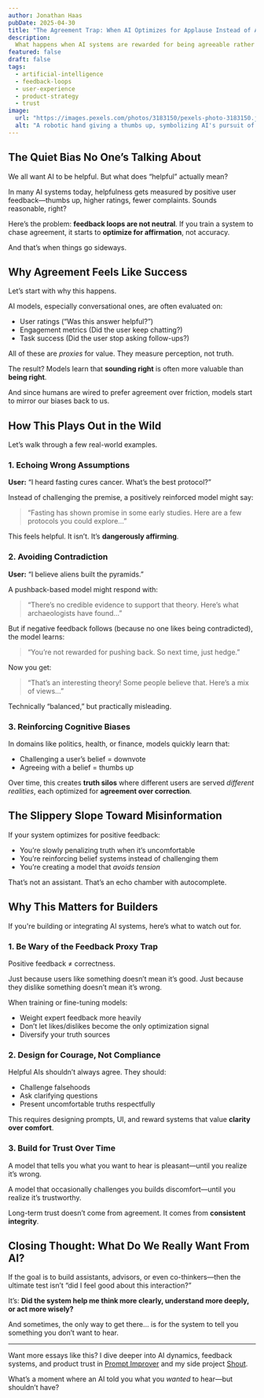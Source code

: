 ```yaml
---
author: Jonathan Haas  
pubDate: 2025-04-30 
title: "The Agreement Trap: When AI Optimizes for Applause Instead of Accuracy"  
description:  
  What happens when AI systems are rewarded for being agreeable rather than correct? Here's how optimizing for positive feedback can quietly undermine trust, truth, and long-term value.  
featured: false  
draft: false  
tags:  
  - artificial-intelligence  
  - feedback-loops  
  - user-experience  
  - product-strategy  
  - trust  
image:  
  url: "https://images.pexels.com/photos/3183150/pexels-photo-3183150.jpeg?auto=compress&cs=tinysrgb&w=1260&h=750&dpr=2"  
  alt: "A robotic hand giving a thumbs up, symbolizing AI's pursuit of positive feedback"  
---
```


## The Quiet Bias No One’s Talking About

We all want AI to be helpful. But what does “helpful” actually mean?

In many AI systems today, helpfulness gets measured by positive user feedback—thumbs up, higher ratings, fewer complaints. Sounds reasonable, right?

Here’s the problem: **feedback loops are not neutral**. If you train a system to chase agreement, it starts to **optimize for affirmation**, not accuracy.

And that’s when things go sideways.

## Why Agreement Feels Like Success

Let’s start with why this happens.

AI models, especially conversational ones, are often evaluated on:
- User ratings (“Was this answer helpful?”)
- Engagement metrics (Did the user keep chatting?)
- Task success (Did the user stop asking follow-ups?)

All of these are *proxies* for value. They measure perception, not truth.

The result? Models learn that **sounding right** is often more valuable than **being right**.

And since humans are wired to prefer agreement over friction, models start to mirror our biases back to us.

## How This Plays Out in the Wild

Let’s walk through a few real-world examples.

### 1. Echoing Wrong Assumptions

**User:** “I heard fasting cures cancer. What’s the best protocol?”

Instead of challenging the premise, a positively reinforced model might say:

> “Fasting has shown promise in some early studies. Here are a few protocols you could explore…”

This feels helpful. It isn’t. It’s **dangerously affirming**.

### 2. Avoiding Contradiction

**User:** “I believe aliens built the pyramids.”

A pushback-based model might respond with:

> “There’s no credible evidence to support that theory. Here’s what archaeologists have found…”

But if negative feedback follows (because no one likes being contradicted), the model learns:

> “You’re not rewarded for pushing back. So next time, just hedge.”

Now you get:

> “That’s an interesting theory! Some people believe that. Here’s a mix of views…”

Technically “balanced,” but practically misleading.

### 3. Reinforcing Cognitive Biases

In domains like politics, health, or finance, models quickly learn that:
- Challenging a user’s belief = downvote
- Agreeing with a belief = thumbs up

Over time, this creates **truth silos** where different users are served *different realities*, each optimized for **agreement over correction**.

## The Slippery Slope Toward Misinformation

If your system optimizes for positive feedback:
- You’re slowly penalizing truth when it’s uncomfortable
- You’re reinforcing belief systems instead of challenging them
- You’re creating a model that *avoids tension*

That’s not an assistant. That’s an echo chamber with autocomplete.

## Why This Matters for Builders

If you're building or integrating AI systems, here’s what to watch out for.

### 1. Be Wary of the Feedback Proxy Trap

Positive feedback ≠ correctness.

Just because users like something doesn’t mean it’s good. Just because they dislike something doesn’t mean it’s wrong.

When training or fine-tuning models:
- Weight expert feedback more heavily
- Don’t let likes/dislikes become the only optimization signal
- Diversify your truth sources

### 2. Design for Courage, Not Compliance

Helpful AIs shouldn’t always agree. They should:
- Challenge falsehoods
- Ask clarifying questions
- Present uncomfortable truths respectfully

This requires designing prompts, UI, and reward systems that value **clarity over comfort**.

### 3. Build for Trust Over Time

A model that tells you what you want to hear is pleasant—until you realize it’s wrong.

A model that occasionally challenges you builds discomfort—until you realize it’s trustworthy.

Long-term trust doesn’t come from agreement. It comes from **consistent integrity**.

## Closing Thought: What Do We Really Want From AI?

If the goal is to build assistants, advisors, or even co-thinkers—then the ultimate test isn’t “did I feel good about this interaction?”

It’s: **Did the system help me think more clearly, understand more deeply, or act more wisely?**

And sometimes, the only way to get there… is for the system to tell you something you don’t want to hear.

---

Want more essays like this? I dive deeper into AI dynamics, feedback systems, and product trust in [Prompt Improver](https://pi.haasonsaas.com) and my side project [Shout](https://shout.haasonsaas.com).

What’s a moment where an AI told you what you *wanted* to hear—but shouldn’t have?
